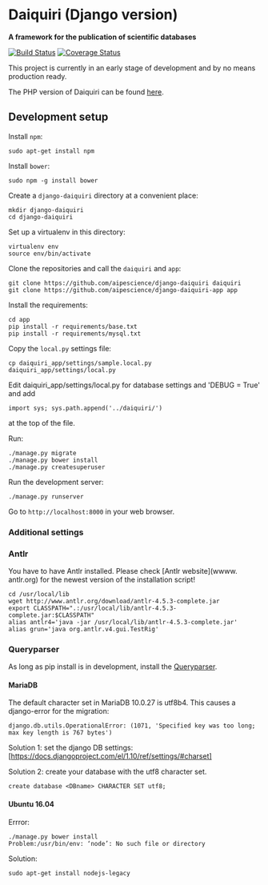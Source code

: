 Daiquiri (Django version)
=========================

**A framework for the publication of scientific databases**

[![Build Status](https://travis-ci.org/aipescience/django-daiquiri.svg?branch=master)](https://travis-ci.org/aipescience/django-daiquiri)
[![Coverage Status](https://coveralls.io/repos/github/aipescience/django-daiquiri/badge.svg?branch=master)](https://coveralls.io/github/aipescience/django-daiquiri?branch=master)

This project is currently in an early stage of development and by no means production ready.

The PHP version of Daiquiri can be found [here](https://github.com/aipescience/daiquiri).

Development setup
-----------------

Install `npm`:

```
sudo apt-get install npm
```

Install `bower`:

```
sudo npm -g install bower
```

Create a `django-daiquiri` directory at a convenient place:

```
mkdir django-daiquiri
cd django-daiquiri
```

Set up a virtualenv in this directory:

```
virtualenv env
source env/bin/activate
```

Clone the repositories and call the `daiquiri` and `app`:

```
git clone https://github.com/aipescience/django-daiquiri daiquiri
git clone https://github.com/aipescience/django-daiquiri-app app
```

Install the requirements:

```
cd app
pip install -r requirements/base.txt
pip install -r requirements/mysql.txt
```

Copy the `local.py` settings file:

```
cp daiquiri_app/settings/sample.local.py daiquiri_app/settings/local.py
```

Edit daiquiri_app/settings/local.py for database settings and 'DEBUG = True' and add

```
import sys; sys.path.append('../daiquiri/')
```

at the top of the file.

Run:

```
./manage.py migrate
./manage.py bower install
./manage.py createsuperuser
```

Run the development server:

```
./manage.py runserver
```

Go to `http://localhost:8000` in your web browser.

### Additional settings 

### Antlr
You have to have Antlr installed. Please check [Antlr website](wwww. antlr.org) for the newest version of the installation script! 

```
cd /usr/local/lib
wget http://www.antlr.org/download/antlr-4.5.3-complete.jar
export CLASSPATH=".:/usr/local/lib/antlr-4.5.3-complete.jar:$CLASSPATH"
alias antlr4='java -jar /usr/local/lib/antlr-4.5.3-complete.jar'
alias grun='java org.antlr.v4.gui.TestRig'
```

### Queryparser
As long as pip install is in development, install the [Queryparser](https://github.com/aipescience/queryparse). 


#### MariaDB

The default character set in MariaDB 10.0.27 is utf8b4. This causes a django-error for the migration:

```
django.db.utils.OperationalError: (1071, 'Specified key was too long; max key length is 767 bytes')
```
Solution 1: set the django DB settings: [https://docs.djangoproject.com/el/1.10/ref/settings/#charset]


Solution 2: create your database with the utf8 character set.
```
create database <DBname> CHARACTER SET utf8;
```

#### Ubuntu 16.04
Errror:
```
./manage.py bower install
Problem:/usr/bin/env: ‘node’: No such file or directory
```
Solution:
```
sudo apt-get install nodejs-legacy
```
